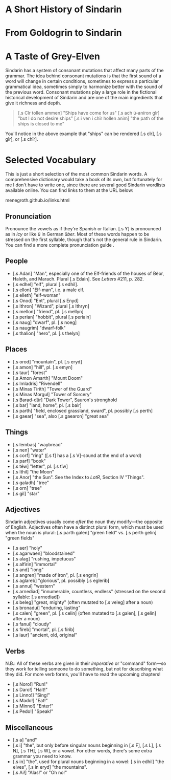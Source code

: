 # A Short History of Sindarin

# From Goldogrin to Sindarin

# A Taste of Grey-Elven

Sindarin has a system of consonant mutations that affect many parts of the grammar. The idea behind consonant mutations is that the first sound of a word will change in certain conditions, sometimes to express a particular grammatical idea, sometimes simply to harmonize better with the sound of the previous word. Consonant mutations play a large role in the fictional historical development of Sindarin and are one of the main ingredients that give it richness and depth.

> [.s Cîr tollen ammen] "Ships have come for us"
> [.s ach ú-aníron gîr] "but I do not desire ships"
> [.s i ven i chîr hollen anim] "the path of the ships is closed to me"

You'll notice in the above example that "ships" can be rendered [.s cîr], [.s gîr], or [.s chîr].

# <a name="selected-vocabulary">Selected Vocabulary</a>

This is just a short selection of the most common Sindarin words. A comprehensive dictionary would take a book of its own, but fortunately for me I don't have to write one, since there are several good Sindarin wordlists available online. You can find links to them at the URL below:

<p class="center">menegroth.github.io/links.html</p>

## Pronunciation

Pronounce the vowels as if they're Spanish or Italian. [.s Y] is pronounced as in _icy_ or like _ü_ in German _über_. Most of these words happen to be stressed on the first syllable, though that's not the general rule in Sindarin. You can find a more complete pronunciation guide <a class="pageref" href="#pronunciation"></a>.

## People

- [.s Adan] "Man", especially one of the Elf-friends of the houses of Bëor, Haleth, and Marach. Plural [.s Edain]. See _Letters_ #211, p. 282.
- [.s edhel] "elf", plural [.s edhil].
- [.s ellon] "Elf-man", i.e. a male elf.
- [.s elleth] "elf-woman"
- [.s Onod] "Ent", plural [.s Enyd]
- [.s Ithron] "Wizard", plural [.s Ithryn]
- [.s mellon] "friend", pl. [.s mellyn]
- [.s perian] "hobbit", plural [.s periain]
- [.s naug] "dwarf", pl. [.s noeg]
- [.s naugrim] "dwarf-folk"
- [.s thalion] "hero", pl. [.s thelyn]

## Places

- [.s orod] "mountain", pl. [.s eryd]
- [.s amon] "hill", pl. [.s emyn]
- [.s taur] "forest"
- [.s Amon Amarth] "Mount Doom"
- [.s Imladris] "Rivendell"
- [.s Minas Tirith] "Tower of the Guard"
- [.s Minas Morgul] "Tower of Sorcery"
- [.s Barad-dûr] "Dark Tower", Sauron's stronghold
- [.s bar] "land, home", pl. [.s bair]
- [.s parth] "field, enclosed grassland, sward", pl. possibly [.s perth]
- [.s gaear] "sea", also [.s gaearon] "great sea"

## Things

- [.s lembas] "waybread"
- [.s nen] "water"
- [.s corf] "ring" ([.s f] has a [.s V]-sound at the end of a word)
- [.s parf] "book"
- [.s têw] "letter", pl. [.s tîw]
- [.s Ithil] "the Moon"
- [.s Anor] "the Sun". See the Index to _LotR_, Section IV "Things".
- [.s galadh] "tree"
- [.s orn] "tree"
- [.s gil] "star"

## Adjectives

Sindarin adjectives usually come *after* the noun they modify—the opposite of English. Adjectives often have a distinct plural form, which must be used when the noun is plural: [.s parth galen] "green field" vs. [.s perth gelin] "green fields"

- [.s aer] "holy"
- [.s agarwaen] "bloodstained"
- [.s alag] "rushing, impetuous"
- [.s alfirin] "immortal"
- [.s and] "long"
- [.s angren] "made of iron", pl. [.s engrin]
- [.s aglareb] "glorious", pl. possibly [.s eglerib]
- [.s annui] "western"
- [.s arnediad] "innumerable, countless, endless" (stressed on the second syllable: [.s ar<span class="hi">ne</span>diad])
- [.s beleg] "great, mighty" (often mutated to [.s veleg] after a noun)
- [.s bronadui] "enduring, lasting"
- [.s calen] "green", pl. [.s celin] (often mutated to [.s galen], [.s gelin] after a noun)
- [.s fanui] "cloudy"
- [.s fíreb] "mortal", pl. [.s fírib]
- [.s iaur] "ancient, old, original"

## Verbs

N.B.: All of these verbs are given in their _imperative_ or "command" form—so they work for telling someone to do something, but not for describing what they did. For more verb forms, you'll have to read the upcoming chapters!

- [.s Noro!] "Run!"
- [.s Daro!] "Halt!"
- [.s Linno!] "Sing!"
- [.s Mado!] "Eat!"
- [.s Minno!] "Enter!"
- [.s Pedo!] "Speak!"

## Miscellaneous

- [.s a] "and"
- [.s i] "the", but only before singular nouns beginning in [.s F], [.s L], [.s N], [.s TH], [.s W], or a vowel. For other words, there's some extra grammar you need to know.
- [.s in] "the", used for plural nouns beginning in a vowel: [.s in edhil] "the elves", [.s in eryd] "the mountains".
- [.s Ai!] "Alas!" or "Oh no!"

